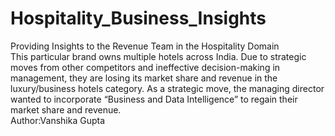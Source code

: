 # Hospitality_Business_Insights
Providing Insights to the Revenue Team in the Hospitality Domain
<br>
This particular brand owns multiple hotels across India. Due to strategic moves from other competitors and ineffective decision-making in management, they are losing its market share and revenue in the luxury/business hotels category. As a strategic move, the managing director wanted to incorporate “Business and Data Intelligence” to regain their market share and revenue.
<br>
Author:Vanshika Gupta
